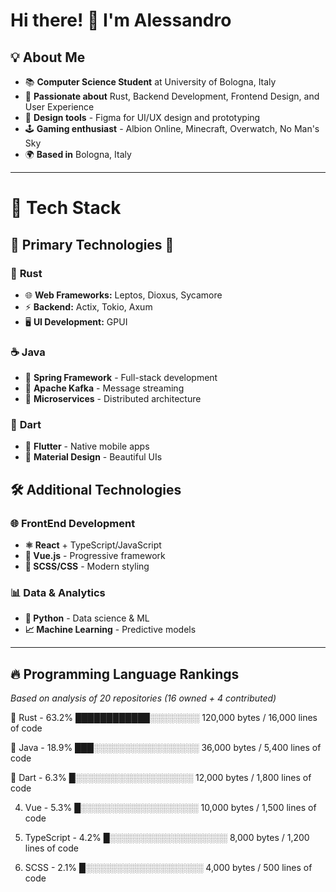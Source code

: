 # Hi there! 👋 I'm Alessandro

## 💡 About Me

* 📚 **Computer Science Student** at University of Bologna, Italy
* 🦀 **Passionate about** Rust, Backend Development, Frontend Design, and User Experience
* 🎨 **Design tools** - Figma for UI/UX design and prototyping
* 🕹️ **Gaming enthusiast** - Albion Online, Minecraft, Overwatch, No Man's Sky
* 🌍 **Based in** Bologna, Italy

---

# 🚀 **Tech Stack**

## 🌟 **Primary Technologies** 🌟

### 🦀 **Rust**
- 🌐 **Web Frameworks:** Leptos, Dioxus, Sycamore
- ⚡ **Backend:** Actix, Tokio, Axum
- 🖥️ **UI Development:** GPUI

### ☕ **Java**
- 🍃 **Spring Framework** - Full-stack development
- 📨 **Apache Kafka** - Message streaming
- 🔧 **Microservices** - Distributed architecture

### 🎯 **Dart**
- 📱 **Flutter** - Native mobile apps
- 🎨 **Material Design** - Beautiful UIs

## 🛠️ **Additional Technologies**

### 🌐 **FrontEnd Development**
- **⚛️ React** + TypeScript/JavaScript
- **💚 Vue.js** - Progressive framework
- **🎨 SCSS/CSS** - Modern styling

### 📊 **Data & Analytics**
- **🐍 Python** - Data science & ML
- **📈 Machine Learning** - Predictive models

---

## 🔥 Programming Language Rankings

*Based on analysis of 20 repositories (16 owned + 4 contributed)*

🥇 Rust - 63.2%
████████████░░░░░░░░ 120,000 bytes / 16,000 lines of code

🥈 Java - 18.9%
███░░░░░░░░░░░░░░░░░ 36,000 bytes / 5,400 lines of code

🥉 Dart - 6.3%
█░░░░░░░░░░░░░░░░░░░ 12,000 bytes / 1,800 lines of code

4. Vue - 5.3%
█░░░░░░░░░░░░░░░░░░░ 10,000 bytes / 1,500 lines of code

5. TypeScript - 4.2%
█░░░░░░░░░░░░░░░░░░░ 8,000 bytes / 1,200 lines of code

6. SCSS - 2.1%
█░░░░░░░░░░░░░░░░░░░ 4,000 bytes / 500 lines of code